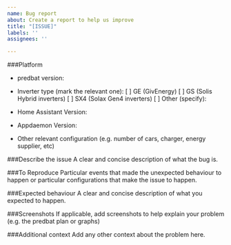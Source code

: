 ```yaml
---
name: Bug report
about: Create a report to help us improve
title: "[ISSUE]"
labels: ''
assignees: ''

---
```


###Platform
 - predbat version:

 - Inverter type (mark the relevant one):
   [ ] GE (GivEnergy)
   [ ] GS (Solis Hybrid inverters)
   [ ] SX4 (Solax Gen4 inverters)
   [ ] Other (specify): 

 - Home Assistant Version:

 - Appdaemon Version:

 - Other relevant configuration (e.g. number of cars, charger, energy supplier, etc)

###Describe the issue
A clear and concise description of what the bug is.

###To Reproduce
Particular events that made the unexpected behaviour to happen or particular configurations that make the issue to happen.

###Expected behaviour
A clear and concise description of what you expected to happen.

###Screenshots
If applicable, add screenshots to help explain your problem (e.g. the predbat plan or graphs)


###Additional context
Add any other context about the problem here.
